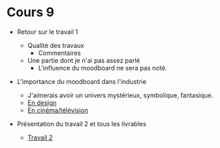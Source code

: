 # Cours 9

<style>.md-footer{display:none;}</style>

* Retour sur le travail 1 <br>
  * Qualité des travaux <br>
    * Commentaires <br>
  * Une partie dont je n'ai pas assez parlé <br>
    * L'influence du moodboard ne sera pas noté. <br>
* L'importance du moodboard dans l'industrie <br>
  * J'aimerais avoir un univers mystérieux, symbolique, fantasique. 
  * [En design](https://www.makerandmoxie.com/blog/moodboards) <br>
  * [En cinéma/télévision](https://www.youtube.com/watch?v=p03cRSbIQFU) <br>

* Présentation du travail 2 et tous les livrables <br>
  * [Travail 2](projet02.md) 

